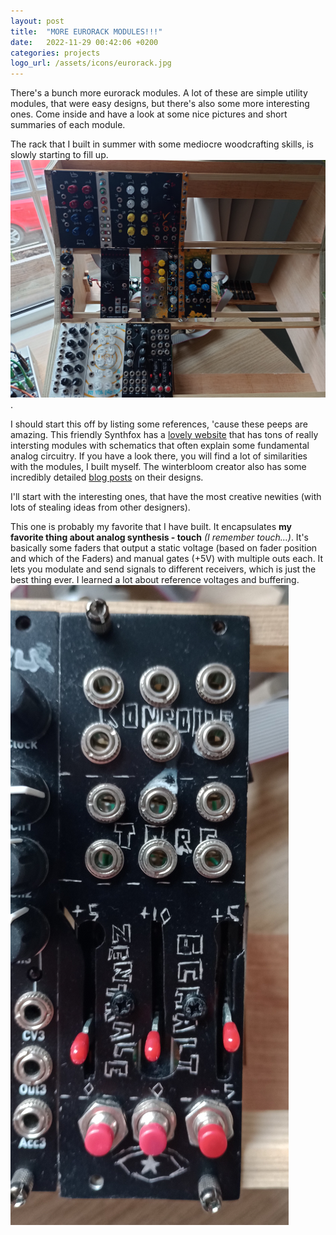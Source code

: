 ```yaml
---
layout: post
title:  "MORE EURORACK MODULES!!!"
date:   2022-11-29 00:42:06 +0200
categories: projects
logo_url: /assets/icons/eurorack.jpg
---
```

There's a bunch more eurorack modules. A lot of these are simple utility modules, that were easy designs, but there's also some more interesting ones. Come inside and have a look at some nice pictures and short summaries of each module. 

The rack that I built in summer with some mediocre woodcrafting skills, is slowly starting to fill up. 
![My pretty pretty system](/assets/thumbnails/Modular_All.jpg). 

I should start this off by listing some references, 'cause these peeps are amazing. This friendly Synthfox has a [lovely website](https://sfcs.neocities.org/) that has tons of really intersting modules with schematics that often explain some fundamental analog circuitry. If you have a look there, you will find a lot of similarities with the modules, I built myself. The winterbloom creator also has some incredibly detailed [blog posts](https://blog.thea.codes/) on their designs. 

I'll start with the interesting ones, that have the most creative newities (with lots of stealing ideas from other designers). 

This one is probably my favorite that I have built. It encapsulates **my favorite thing about analog synthesis - touch** *(I remember touch...)*. It's basically some faders that output a static voltage (based on fader position and which of the Faders) and manual gates (+5V) with multiple outs each. It lets you modulate and send signals to different receivers, which is just the best thing ever. I learned a lot about reference voltages and buffering.
![Schatlzentrale](/assets/thumbnails/Modular_Kontrolle.jpg) 


